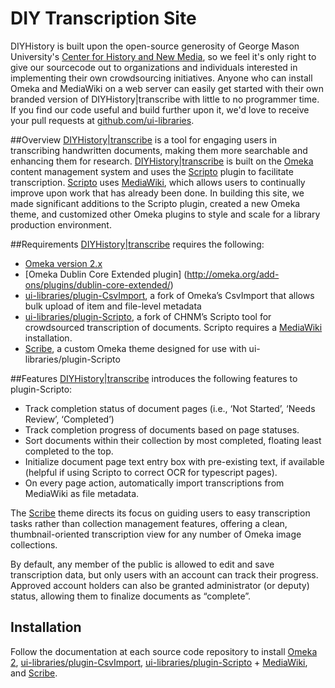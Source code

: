 DIY Transcription Site
=====================

DIYHistory is built upon the open-source generosity of George Mason University's [Center for History and New Media](http://chnm.gmu.edu/), so we feel it's only right to give our sourcecode out to organizations and individuals interested in implementing their own crowdsourcing initiatives. Anyone who can install Omeka and MediaWiki on a web server can easily get started with their own branded version of DIYHistory|transcribe with little to no programmer time. If you find our code useful and build further upon it, we'd love to receive your pull requests at [github.com/ui-libraries](https://github.com/ui-libraries).

##Overview
[DIYHistory|transcribe](http://diyhistory.lib.uiowa.edu/transcribe) is a tool for engaging users in transcribing handwritten documents, making them more searchable and enhancing them for research. [DIYHistory|transcribe](http://diyhistory.lib.uiowa.edu/transcribe) is built on the [Omeka](http://omeka.org/) content management system and uses the [Scripto](http://scripto.org/) plugin to facilitate transcription. [Scripto](http://scripto.org/) uses [MediaWiki](http://www.mediawiki.org/wiki/MediaWiki), which allows users to continually improve upon work that has already been done. In building this site, we made significant additions to the Scripto plugin, created a new Omeka theme, and customized other Omeka plugins to style and scale for a library production environment.

##Requirements
[DIYHistory|transcribe](http://diyhistory.lib.uiowa.edu/transcribe) requires the following:

- [Omeka version 2.x](http://omeka.org/codex/Version_History)
- [Omeka Dublin Core Extended plugin] (http://omeka.org/add-ons/plugins/dublin-core-extended/)
- [ui-libraries/plugin-CsvImport](https://github.com/ui-libraries/plugin-CsvImport), a fork of Omeka’s CsvImport that allows bulk upload of item and file-level metadata
- [ui-libraries/plugin-Scripto](https://github.com/ui-libraries/plugin-Scripto), a fork of CHNM’s Scripto tool for crowdsourced transcription of documents. Scripto requires a [MediaWiki](http://www.mediawiki.org/wiki/MediaWiki) installation.
- [Scribe](https://github.com/ui-libraries/Scribe), a custom Omeka theme designed for use with ui-libraries/plugin-Scripto

##Features
[DIYHistory|transcribe](http://diyhistory.lib.uiowa.edu/transcribe) introduces the following features to plugin-Scripto:

- Track completion status of document pages (i.e., ‘Not Started’, ‘Needs Review’, ‘Completed’)
- Track completion progress of documents based on page statuses.
- Sort documents within their collection by most completed, floating least completed to the top.
- Initialize document page text entry box with pre-existing text, if available (helpful if using Scripto to correct OCR for typescript pages).
- On every page action, automatically import transcriptions from MediaWiki as file metadata.


The [Scribe](https://github.com/ui-libraries/Scribe) theme directs its focus on guiding users to easy transcription tasks rather than collection management features, offering a clean, thumbnail-oriented transcription view for any number of Omeka image collections.

By default, any member of the public is allowed to edit and save transcription data, but only users with an account can track their progress. Approved account holders can also be granted administrator (or deputy) status, allowing them to finalize documents as “complete”.

## Installation
Follow the documentation at each source code repository to install [Omeka 2](http://omeka.org/codex/Version_History), [ui-libraries/plugin-CsvImport](https://github.com/ui-libraries/plugin-CsvImport), [ui-libraries/plugin-Scripto](https://github.com/ui-libraries/plugin-Scripto) + [MediaWiki](http://www.mediawiki.org/wiki/MediaWiki), and [Scribe](https://github.com/ui-libraries/Scribe). 

